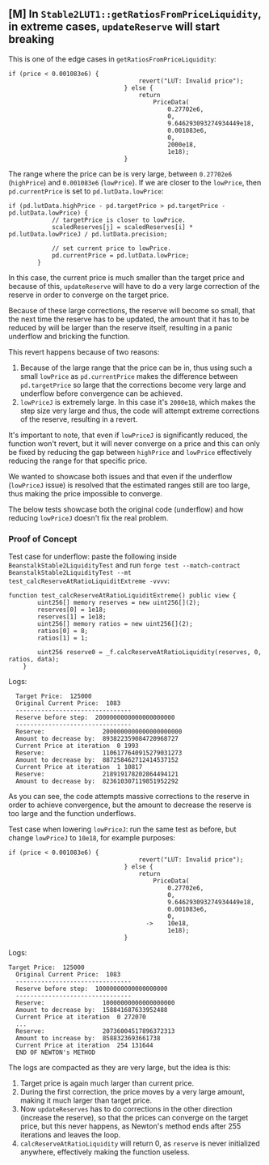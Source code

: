 ## [M] In `Stable2LUT1::getRatiosFromPriceLiquidity`, in extreme cases, `updateReserve` will start breaking

This is one of the edge cases in `getRatiosFromPriceLiquidity`:

```sol
if (price < 0.001083e6) {
                                    revert("LUT: Invalid price");
                                } else {
                                    return
                                        PriceData(
                                            0.27702e6, 
                                            0, 
                                            9.646293093274934449e18, 
                                            0.001083e6, 
                                            0, 
                                            2000e18, 
                                            1e18);
                                }
```

The range where the price can be is very large, between `0.27702e6` (`highPrice`) and `0.001083e6` (`lowPrice`). If we are closer to the `lowPrice`, then `pd.currentPrice` is set to `pd.lutData.lowPrice`:

```sol
if (pd.lutData.highPrice - pd.targetPrice > pd.targetPrice - pd.lutData.lowPrice) {
            // targetPrice is closer to lowPrice.
            scaledReserves[j] = scaledReserves[i] * pd.lutData.lowPriceJ / pd.lutData.precision;

            // set current price to lowPrice.
            pd.currentPrice = pd.lutData.lowPrice;
        }
```

In this case, the current price is much smaller than the target price and because of this, `updateReserve` will have to do a very large correction of the reserve in order to converge on the target price.

Because of these large corrections, the reserve will become so small, that the next time the reserve has to be updated, the amount that it has to be reduced by will be larger than the reserve itself, resulting in a panic underflow and bricking the function.

This revert happens because of two reasons:

1. Because of the large range that the price can be in, thus using such a small `lowPrice` as `pd.currentPrice` makes the difference between `pd.targetPrice` so large that the corrections become very large and underflow before convergence can be achieved.
2. `lowPriceJ` is extremely large. In this case it's `2000e18`, which makes the step size very large and thus, the code will attempt extreme corrections of the reserve, resulting in a revert.

It's important to note, that even if `lowPriceJ` is significantly reduced, the function won't revert, but it will never converge on a price and this can only be fixed by reducing the gap between `highPrice` and `lowPrice` effectively reducing the range for that specific price.

We wanted to showcase both issues and that even if the underflow (`lowPriceJ` issue) is resolved that the estimated ranges still are too large, thus making the price impossible to converge.

The below tests showcase both the original code (underflow) and how reducing `lowPriceJ` doesn't fix the real problem.

### Proof of Concept

Test case for underflow: paste the following inside `BeanstalkStable2LiquidityTest` and run `forge test --match-contract BeanstalkStable2LiquidityTest --mt test_calcReserveAtRatioLiquiditExtreme -vvvv`:

```sol
function test_calcReserveAtRatioLiquiditExtreme() public view {
        uint256[] memory reserves = new uint256[](2);
        reserves[0] = 1e18;
        reserves[1] = 1e18;
        uint256[] memory ratios = new uint256[](2);
        ratios[0] = 8;
        ratios[1] = 1;

        uint256 reserve0 = _f.calcReserveAtRatioLiquidity(reserves, 0, ratios, data);
    }
```

Logs:

```
  Target Price:  125000
  Original Current Price:  1083
  --------------------------------
  Reserve before step:  2000000000000000000000
  --------------------------------
  Reserve:                2000000000000000000000
  Amount to decrease by:  893822359084720968727
  Current Price at iteration  0 1993
  Reserve:                1106177640915279031273
  Amount to decrease by:  887258462712414537152
  Current Price at iteration  1 10817
  Reserve:                218919178202864494121
  Amount to decrease by:  823610307119851952292
```

As you can see, the code attempts massive corrections to the reserve in order to achieve convergence, but the amount to decrease the reserve is too large and the function underflows.

Test case when lowering `lowPriceJ`: run the same test as before, but change `lowPriceJ` to `10e18`, for example purposes:

```sol
if (price < 0.001083e6) {
                                    revert("LUT: Invalid price");
                                } else {
                                    return
                                        PriceData(
                                            0.27702e6, 
                                            0, 
                                            9.646293093274934449e18, 
                                            0.001083e6, 
                                            0, 
                                      ->    10e18, 
                                            1e18);
                                }
```

Logs:

```sol
Target Price:  125000
  Original Current Price:  1083
  --------------------------------
  Reserve before step:  10000000000000000000
  --------------------------------
  Reserve:                10000000000000000000
  Amount to decrease by:  158841687633952488
  Current Price at iteration  0 272070
  ...
  Reserve:                20736004517896372313
  Amount to increase by:  8588323693661738
  Current Price at iteration  254 131644
  END OF NEWTON's METHOD
```

The logs are compacted as they are very large, but the idea is this:

1. Target price is again much larger than current price.
2. During the first correction, the price moves by a very large amount, making it much larger than target price.
3. Now `updateReserves` has to do corrections in the other direction (increase the reserve), so that the prices can converge on the target price, but this never happens, as Newton's method ends after 255 iterations and leaves the loop.
4. `calcReserveAtRatioLiquidity` will return 0, as `reserve` is never initialized anywhere, effectively making the function useless.



